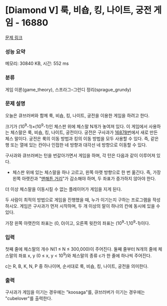 # [Diamond V] 룩, 비숍, 킹, 나이트, 궁전 게임 - 16880 

[문제 링크](https://www.acmicpc.net/problem/16880) 

### 성능 요약

메모리: 30840 KB, 시간: 552 ms

### 분류

게임 이론(game_theory), 스프라그–그런디 정리(sprague_grundy)

### 문제 설명

<p>오늘은 큐브러버와 함께 룩, 비숍, 킹, 나이트, 궁전을 이용한 게임을 하려고 한다.</p>

<p>크기가 (10<sup>9</sup>-1)×(10<sup>9</sup>-1)인 체스판 위에 체스말 N개가 놓여져 있다. 이 게임에서 사용하는 체스말은 룩, 비숍, 킹, 나이트, 궁전이다. 궁전은 구사과가 <a href="/problem/16878">16878번</a>에서 새로 만든 체스 말이다. 궁전은 룩의 이동 방법과 킹의 이동 방법을 모두 사용할 수 있다. 즉, 같은 행 또는 열에 있는 칸이나 인접한 네 방향과 대각선 네 방향으로 이동할 수 있다.</p>

<p>구사과와 큐브러버는 턴을 번갈아가면서 게임을 하며, 각 턴은 다음과 같이 이루어져 있다.</p>

<ul>
	<li>체스판 위에 있는 체스말을 하나 고르고, 왼쪽 아랫 방향으로 한 번 옮긴다. 즉, 가장 왼쪽 아랫칸과 "<a href="https://ko.wikipedia.org/wiki/%EB%A7%A8%ED%95%B4%ED%8A%BC_%EA%B1%B0%EB%A6%AC">맨해튼 거리</a>"가 감소해야 하며, 두 좌표가 증가하지 않아야 한다.</li>
</ul>

<p>더 이상 체스말을 이동시킬 수 없는 플레이어가 게임을 지게 된다.</p>

<p>두 사람이 최적의 방법으로 게임을 진행했을 때, 누가 이기는지 구하는 프로그램을 작성하시오. 게임은 구사과가 먼저 시작하며, 두 개 이상의 말이 하나의 칸에 동시에 있을 수 있다.</p>

<p>가장 왼쪽 아랫칸의 좌표는 (0, 0)이고, 오른쪽 윗칸의 좌표는 (10<sup>9</sup>-1,10<sup>9</sup>-1)이다.</p>

### 입력 

 <p>첫째 줄에 체스말의 개수 N(1 ≤ N ≤ 300,000)이 주어진다. 둘째 줄부터 N개의 줄에 체스말의 좌표 x, y (0 ≤ x, y < 10<sup>9</sup>)와 체스말의 종류 c가 한 줄에 하나씩 주어진다.</p>

<p>c는 R, B, K, N, P 중 하나이며, 순서대로 룩, 비숍, 킹, 나이트, 궁전을 의미한다.</p>

### 출력 

 <p>구사과가 게임을 이기는 경우에는 "koosaga"를, 큐브러버가 이기는 경우에는 "cubelover"를 출력한다.</p>

